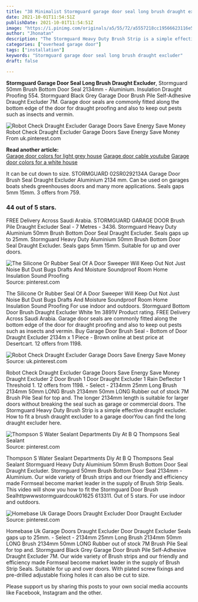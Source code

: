 ```yaml
---
title: "38 Minimalist Stormguard garage door seal long brush draught excluder  Garage Door Installation"
date: 2021-10-01T11:54:51Z
publishDate: 2021-10-01T11:54:51Z
image: "https://i.pinimg.com/originals/a5/55/72/a5557218cc19566623116e53d3041ce1.jpg"
author: "Jhonatan"
description: "The Stormguard Heavy Duty Brush Strip is a simple effective draught excluder. Can be cut. Stormguard garage door seal long brush draught excluder"
categories: ["overhead garage door"]
tags: ["installation"]
keywords: "Stormguard garage door seal long brush draught excluder"
draft: false

---
```

<!-- Head tag Code -->
**Stormguard Garage Door Seal Long Brush Draught Excluder**, Stormguard 50mm Brush Bottom Door Seal 2134mm - Aluminium. Insulation Draught Proofing 554. Stormguard Black Grey Garage Door Brush Pile Self-Adhesive Draught Excluder 7M. Garage door seals are commonly fitted along the bottom edge of the door for draught proofing and also to keep out pests such as insects and vermin.

![Robot Check Draught Excluder Garage Doors Save Energy Save Money](https://i.pinimg.com/originals/fd/ef/51/fdef513f2c6a49e3273b9f4a1b6a99ce.jpg "Robot Check Draught Excluder Garage Doors Save Energy Save Money")
Robot Check Draught Excluder Garage Doors Save Energy Save Money From uk.pinterest.com

**Read another article:**  
[Garage door colors for light grey house](/garage-door-colors-for-light-grey-house/)
[Garage door cable youtube](/garage-door-cable-youtube/)
[Garage door colors for a white house](/garage-door-colors-for-a-white-house/)


It can be cut down to size. STORMGUARD 02SR0292134A Garage Door Brush Seal Draught Excluder Aluminium 2134 mm. Can be used on garages boats sheds greenhouses doors and many more applications. Seals gaps 5mm 15mm. 3 offers from 759.

### 44 out of 5 stars.

FREE Delivery Across Saudi Arabia. STORMGUARD GARAGE DOOR Brush Pile Draught Excluder Seal - 7 Metres - 3436. Stormguard Heavy Duty Aluminium 50mm Brush Bottom Door Seal Draught Excluder. Seals gaps up to 25mm. Stormguard Heavy Duty Aluminium 50mm Brush Bottom Door Seal Draught Excluder. Seals gaps 5mm 15mm. Suitable for up and over doors.


![The Silicone Or Rubber Seal Of A Door Sweeper Will Keep Out Not Just Noise But Dust Bugs Drafts And Moisture Soundproof Room Home Insulation Sound Proofing](https://i.pinimg.com/736x/3e/ce/6d/3ece6d3779db987c002d7e91661b9bf6.jpg "The Silicone Or Rubber Seal Of A Door Sweeper Will Keep Out Not Just Noise But Dust Bugs Drafts And Moisture Soundproof Room Home Insulation Sound Proofing")
Source: pinterest.com

The Silicone Or Rubber Seal Of A Door Sweeper Will Keep Out Not Just Noise But Dust Bugs Drafts And Moisture Soundproof Room Home Insulation Sound Proofing For use indoor and outdoors. Stormguard Bottom Door Brush Draught Excluder White 1m 3891V Product rating. FREE Delivery Across Saudi Arabia. Garage door seals are commonly fitted along the bottom edge of the door for draught proofing and also to keep out pests such as insects and vermin. Buy Garage Door Brush Seal - Bottom of Door Draught Excluder 2134m x 1 Piece - Brown online at best price at Desertcart. 12 offers from 1198.

![Robot Check Draught Excluder Garage Doors Save Energy Save Money](https://i.pinimg.com/originals/fd/ef/51/fdef513f2c6a49e3273b9f4a1b6a99ce.jpg "Robot Check Draught Excluder Garage Doors Save Energy Save Money")
Source: uk.pinterest.com

Robot Check Draught Excluder Garage Doors Save Energy Save Money Draught Excluder 2 Door Brush 1 Door Draught Excluder 1 Rain Deflector 1 Threshold 1. 12 offers from 1198. - Select - 2134mm 25mm Long Brush 2134mm 50mm LONG Brush 2134mm 50mm LONG Rubber out of stock 7M Brush Pile Seal for top and. The longer 2134mm length is suitable for larger doors without breaking the seal such as garage or commercial doors. The Stormguard Heavy Duty Brush Strip is a simple effective draught excluder. How to fit a brush draught excluder to a garage doorYou can find the long draught excluder here.

![Thompson S Water Sealant Departments Diy At B Q Thompsons Seal Sealant](https://i.pinimg.com/originals/c4/9a/9f/c49a9f05cdb00012039ea2bcc533f4a7.jpg "Thompson S Water Sealant Departments Diy At B Q Thompsons Seal Sealant")
Source: pinterest.com

Thompson S Water Sealant Departments Diy At B Q Thompsons Seal Sealant Stormguard Heavy Duty Aluminium 50mm Brush Bottom Door Seal Draught Excluder. Stormguard 50mm Brush Bottom Door Seal 2134mm - Aluminium. Our wide variety of Brush strips and our friendly and efficiency made Formseal become market leader in the supply of Brush Strip Seals. This video will show you how to fit the Stormguard Door Brush Sealhttpwwwstormguardcouk01625 613311. Out of 5 stars. For use indoor and outdoors.

![Homebase Uk Garage Doors Draught Excluder Door Draught Excluder](https://i.pinimg.com/originals/a5/55/72/a5557218cc19566623116e53d3041ce1.jpg "Homebase Uk Garage Doors Draught Excluder Door Draught Excluder")
Source: pinterest.com

Homebase Uk Garage Doors Draught Excluder Door Draught Excluder Seals gaps up to 25mm. - Select - 2134mm 25mm Long Brush 2134mm 50mm LONG Brush 2134mm 50mm LONG Rubber out of stock 7M Brush Pile Seal for top and. Stormguard Black Grey Garage Door Brush Pile Self-Adhesive Draught Excluder 7M. Our wide variety of Brush strips and our friendly and efficiency made Formseal become market leader in the supply of Brush Strip Seals. Suitable for up and over doors. With plated screw fixings and pre-drilled adjustable fixing holes it can also be cut to size.

Please support us by sharing this posts to your own social media accounts like Facebook, Instagram and the other.

